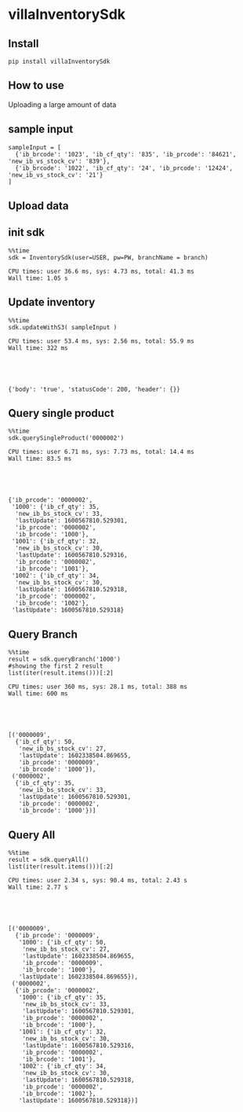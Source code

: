 # villaInventorySdk



## Install

`pip install villaInventorySdk`

## How to use

Uploading a large amount of data

## sample input

```
sampleInput = [ 
  {'ib_brcode': '1023', 'ib_cf_qty': '835', 'ib_prcode': '84621', 'new_ib_vs_stock_cv': '839'},
  {'ib_brcode': '1022', 'ib_cf_qty': '24', 'ib_prcode': '12424', 'new_ib_vs_stock_cv': '21'}
]
```

## Upload data

## init sdk

```
%%time
sdk = InventorySdk(user=USER, pw=PW, branchName = branch)
```

    CPU times: user 36.6 ms, sys: 4.73 ms, total: 41.3 ms
    Wall time: 1.05 s


## Update inventory 

```
%%time
sdk.updateWithS3( sampleInput )
```

    CPU times: user 53.4 ms, sys: 2.56 ms, total: 55.9 ms
    Wall time: 322 ms





    {'body': 'true', 'statusCode': 200, 'header': {}}



## Query single product

```
%%time
sdk.querySingleProduct('0000002')
```

    CPU times: user 6.71 ms, sys: 7.73 ms, total: 14.4 ms
    Wall time: 83.5 ms





    {'ib_prcode': '0000002',
     '1000': {'ib_cf_qty': 35,
      'new_ib_bs_stock_cv': 33,
      'lastUpdate': 1600567810.529301,
      'ib_prcode': '0000002',
      'ib_brcode': '1000'},
     '1001': {'ib_cf_qty': 32,
      'new_ib_bs_stock_cv': 30,
      'lastUpdate': 1600567810.529316,
      'ib_prcode': '0000002',
      'ib_brcode': '1001'},
     '1002': {'ib_cf_qty': 34,
      'new_ib_bs_stock_cv': 30,
      'lastUpdate': 1600567810.529318,
      'ib_prcode': '0000002',
      'ib_brcode': '1002'},
     'lastUpdate': 1600567810.529318}



## Query Branch

```
%%time
result = sdk.queryBranch('1000')
#showing the first 2 result
list(iter(result.items()))[:2]
```

    CPU times: user 360 ms, sys: 28.1 ms, total: 388 ms
    Wall time: 600 ms





    [('0000009',
      {'ib_cf_qty': 50,
       'new_ib_bs_stock_cv': 27,
       'lastUpdate': 1602338504.869655,
       'ib_prcode': '0000009',
       'ib_brcode': '1000'}),
     ('0000002',
      {'ib_cf_qty': 35,
       'new_ib_bs_stock_cv': 33,
       'lastUpdate': 1600567810.529301,
       'ib_prcode': '0000002',
       'ib_brcode': '1000'})]



## Query All

```
%%time
result = sdk.queryAll()
list(iter(result.items()))[:2]
```

    CPU times: user 2.34 s, sys: 90.4 ms, total: 2.43 s
    Wall time: 2.77 s





    [('0000009',
      {'ib_prcode': '0000009',
       '1000': {'ib_cf_qty': 50,
        'new_ib_bs_stock_cv': 27,
        'lastUpdate': 1602338504.869655,
        'ib_prcode': '0000009',
        'ib_brcode': '1000'},
       'lastUpdate': 1602338504.869655}),
     ('0000002',
      {'ib_prcode': '0000002',
       '1000': {'ib_cf_qty': 35,
        'new_ib_bs_stock_cv': 33,
        'lastUpdate': 1600567810.529301,
        'ib_prcode': '0000002',
        'ib_brcode': '1000'},
       '1001': {'ib_cf_qty': 32,
        'new_ib_bs_stock_cv': 30,
        'lastUpdate': 1600567810.529316,
        'ib_prcode': '0000002',
        'ib_brcode': '1001'},
       '1002': {'ib_cf_qty': 34,
        'new_ib_bs_stock_cv': 30,
        'lastUpdate': 1600567810.529318,
        'ib_prcode': '0000002',
        'ib_brcode': '1002'},
       'lastUpdate': 1600567810.529318})]


